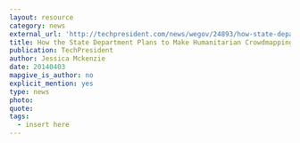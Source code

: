 ```yaml
---
layout: resource
category: news
external_url: 'http://techpresident.com/news/wegov/24893/how-state-department-plans-make-humanitarian-crowdmapping-mainstream'
title: How the State Department Plans to Make Humanitarian Crowdmapping Mainstream
publication: TechPresident
author: Jessica Mckenzie
date: 20140403
mapgive_is_author: no
explicit_mention: yes
type: news
photo:
quote:
tags:
  - insert here
---
```

